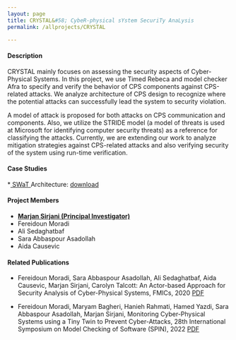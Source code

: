 ```yaml
---
layout: page
title: CRYSTAL&#58; CybeR-physical sYstem SecuriTy AnaLysis
permalink: /allprojects/CRYSTAL

---
```


#### Description
CRYSTAL mainly focuses on assessing the security aspects of Cyber-Physical Systems. In this project, we use Timed Rebeca and model checker Afra to specify and verify the behavior of CPS components against CPS-related attacks. We analyze architecture of CPS design to recognize where the potential attacks can successfully lead the system to security violation. 

A model of attack is proposed for both attacks on CPS communication and components. Also, we utilize the STRIDE model (a model of threats is used at Microsoft for identifying computer security threats) as a reference for classifying the attacks. Currently, we are extending our work to analyze mitigation strategies against CPS-related attacks and also verifying security of the system using run-time verification.

#### Case Studies
*[ SWaT ](https://itrust.sutd.edu.sg/testbeds/secure-water-treatment-swat/) Architecture: 
<a class="link link_download" href="https://github.com/fereidoun-moradi/SWaT-Rebeca-Model">download</a>


#### Project Members
* **<u>Marjan Sirjani (Principal Investigator)</u>**
* Fereidoun Moradi
* Ali Sedaghatbaf
* Sara Abbaspour Asadollah
* Aida Causevic

#### Related Publications
- Fereidoun Moradi, Sara Abbaspour Asadollah, Ali Sedaghatbaf, Aida Causevic, Marjan Sirjani, Carolyn Talcott: An Actor-based Approach for Security Analysis of Cyber-Physical Systems, FMICs, 2020 <a class="link link_pdf" href="/assets/papers/2020/An-Actor-based-Approach-for-Security-Analysis-of-Cyber-Physical-Systems.pdf">PDF</a>

- Fereidoun Moradi, Maryam Bagheri, Hanieh Rahmati, Hamed Yazdi, Sara Abbaspour Asadollah, Marjan Sirjani, Monitoring Cyber-Physical Systems using a Tiny Twin to Prevent Cyber-Attacks, 28th International Symposium on Model Checking of Software (SPIN), 2022
 <a class="link link_pdf" href="/assets/papers/2022/Monitoring-Cyber-Physical-Systems-Using-a-Tiny-Twin-to-Prevent-Cyber-Attacks.pdf">PDF</a>
